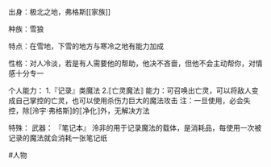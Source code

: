 出身：极北之地，弗格斯[[家族]]

种族：雪狼

特点：在雪地，下雪的地方与寒冷之地有能力加成

性格：对人冷淡，若是有人需要他的帮助，他决不吝啬，但他不会主动帮你，对情感十分专一

个人能力：
 1.『记录』类魔法
 2.⟦亡灵魔法⟧
   能力：可召唤出亡灵，可以将敌人变成自己掌控的亡灵，也可以使用杀伤力巨大的魔法攻击
   注：一旦使用，必会失控，除[泠宇·弗格斯]的⟦净化⟧外，无解决方法

特殊：
 武器：
  『笔记本』
  泠非的用于记录魔法的载体，是消耗品，每使用一次被记录的魔法就会消耗一张笔记纸

 
#人物 